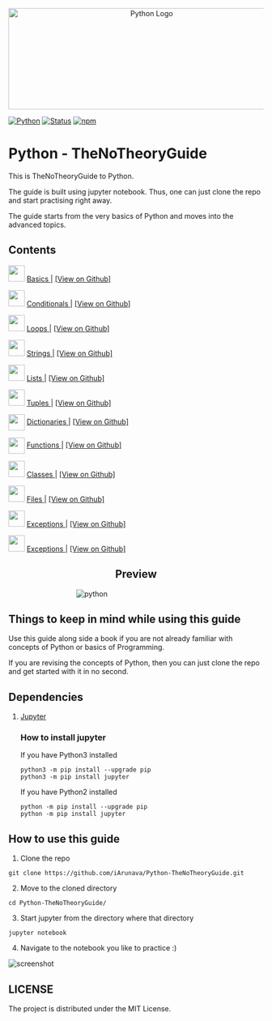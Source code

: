 <p align="center">
  <a href="#">
  <img src="https://user-images.githubusercontent.com/26242097/35469104-f41f26d0-0353-11e8-99b0-bec803667ab3.png" alt="Python Logo" width="550" height="200" />
  </a>
</p>

[![Python](https://img.shields.io/badge/PYTHON-3.6-blue.svg?style=for-the-badge)]()
[![Status](https://img.shields.io/badge/status-maintained-brightgreen.svg?style=for-the-badge)]()
[![npm](https://img.shields.io/npm/l/express.svg?style=for-the-badge)]()



# Python - TheNoTheoryGuide


This is TheNoTheoryGuide to Python.

The guide is built using jupyter notebook. Thus, one can just clone the repo and start practising right away.

The guide starts from the very basics of Python and moves into the advanced topics.



## Contents


<img src="https://user-images.githubusercontent.com/26242097/35495298-3f3f246a-04e6-11e8-942c-ddd78dafbabd.png" height="32" width="32"> <a href="https://nbviewer.jupyter.org/github/iArunava/Python-TheNoTheoryGuide/blob/master/001_basics.ipynb" target="_blank"> Basics </a> | <a href="https://www.github.com/iArunava/Python-TheNoTheoryGuide/blob/master/001_basics.ipynb"> [View on Github] </a>


<img src="https://user-images.githubusercontent.com/26242097/35495298-3f3f246a-04e6-11e8-942c-ddd78dafbabd.png" height="32" width="32"> <a href="https://nbviewer.jupyter.org/github/iArunava/Python-TheNoTheoryGuide/blob/master/002_conditionals.ipynb" target="_blank"> Conditionals </a> | <a href="https://www.github.com/iArunava/Python-TheNoTheoryGuide/blob/master/002_conditionals.ipynb"> [View on Github] </a>
 
 
<img src="https://user-images.githubusercontent.com/26242097/35495298-3f3f246a-04e6-11e8-942c-ddd78dafbabd.png" height="32" width="32"> <a href="https://nbviewer.jupyter.org/github/iArunava/Python-TheNoTheoryGuide/blob/master/003_loops.ipynb" target="_blank"> Loops </a> | <a href="https://www.github.com/iArunava/Python-TheNoTheoryGuide/blob/master/003_loops.ipynb"> [View on Github]</a>


<img src="https://user-images.githubusercontent.com/26242097/35495298-3f3f246a-04e6-11e8-942c-ddd78dafbabd.png" height="32" width="32"> <a href="https://nbviewer.jupyter.org/github/iArunava/Python-TheNoTheoryGuide/blob/master/004_strings.ipynb" target="_blank"> Strings </a> | <a href="https://www.github.com/iArunava/Python-TheNoTheoryGuide/blob/master/004_strings.ipynb"> [View on Github] </a>
 
 
<img src="https://user-images.githubusercontent.com/26242097/35495298-3f3f246a-04e6-11e8-942c-ddd78dafbabd.png" height="32" width="32"> <a href="https://nbviewer.jupyter.org/github/iArunava/Python-TheNoTheoryGuide/blob/master/005_lists.ipynb" target="_blank"> Lists </a> | <a href="https://www.github.com/iArunava/Python-TheNoTheoryGuide/blob/master/005_lists.ipynb"> [View on Github]</a>


<img src="https://user-images.githubusercontent.com/26242097/35495298-3f3f246a-04e6-11e8-942c-ddd78dafbabd.png" height="32" width="32"> <a href="https://nbviewer.jupyter.org/github/iArunava/Python-TheNoTheoryGuide/blob/master/006_tuples.ipynb" target="_blank"> Tuples </a> | <a href="https://www.github.com/iArunava/Python-TheNoTheoryGuide/blob/master/006_tuples.ipynb"> [View on Github] </a>


<img src="https://user-images.githubusercontent.com/26242097/35495298-3f3f246a-04e6-11e8-942c-ddd78dafbabd.png" align="center" height="32" width="32"> <a href="https://nbviewer.jupyter.org/github/iArunava/Python-TheNoTheoryGuide/blob/master/007_dictionaries.ipynb" target="_blank"> Dictionaries </a> | <a href="https://www.github.com/iArunava/Python-TheNoTheoryGuide/blob/master/007_dictionaries.ipynb"> [View on Github] </a>


<img src="https://user-images.githubusercontent.com/26242097/35495298-3f3f246a-04e6-11e8-942c-ddd78dafbabd.png" align="center" height="32" width="32"> <a href="https://nbviewer.jupyter.org/github/iArunava/Python-TheNoTheoryGuide/blob/master/008_functions.ipynb" target="_blank"> Functions </a> | <a href="https://www.github.com/iArunava/Python-TheNoTheoryGuide/blob/master/008_functions.ipynb"> [View on Github] </a>


<img src="https://user-images.githubusercontent.com/26242097/35495298-3f3f246a-04e6-11e8-942c-ddd78dafbabd.png" height="32" width="32"> <a href="https://nbviewer.jupyter.org/github/iArunava/Python-TheNoTheoryGuide/blob/master/009_classes.ipynb" target="_blank"> Classes </a> | <a href="https://www.github.com/iArunava/Python-TheNoTheoryGuide/blob/master/009_classes.ipynb"> [View on Github] </a>


<img src="https://user-images.githubusercontent.com/26242097/35495298-3f3f246a-04e6-11e8-942c-ddd78dafbabd.png" height="32" width="32"> <a href="https://nbviewer.jupyter.org/github/iArunava/Python-TheNoTheoryGuide/blob/master/010_files.ipynb" target="_blank"> Files </a> | <a href="https://www.github.com/iArunava/Python-TheNoTheoryGuide/blob/master/010_files.ipynb"> [View on Github] </a>


<img src="https://user-images.githubusercontent.com/26242097/35495298-3f3f246a-04e6-11e8-942c-ddd78dafbabd.png" height="32" width="32"> <a href="https://nbviewer.jupyter.org/github/iArunava/Python-TheNoTheoryGuide/blob/master/011_exceptions.ipynb" target="_blank"> Exceptions </a> | <a href="https://www.github.com/iArunava/Python-TheNoTheoryGuide/blob/master/011_exceptions.ipynb"> [View on Github] </a>


<img src="https://user-images.githubusercontent.com/26242097/35495298-3f3f246a-04e6-11e8-942c-ddd78dafbabd.png" height="32" width="32"> <a href="https://nbviewer.jupyter.org/github/iArunava/Python-TheNoTheoryGuide/blob/master/012_importing_datasets.ipynb" target="_blank"> Exceptions </a> | <a href="https://www.github.com/iArunava/Python-TheNoTheoryGuide/blob/master/012_importing_datasets.ipynb"> [View on Github] </a>


<h2 align="center"> Preview </h2>


&nbsp;&nbsp;&nbsp;&nbsp;&nbsp;&nbsp;&nbsp;&nbsp;&nbsp;&nbsp;&nbsp;&nbsp;&nbsp;&nbsp;&nbsp;&nbsp;&nbsp;&nbsp;&nbsp;&nbsp;&nbsp;&nbsp;&nbsp;&nbsp;&nbsp;&nbsp;&nbsp;&nbsp;&nbsp;&nbsp;&nbsp;&nbsp;&nbsp;&nbsp;![python](https://user-images.githubusercontent.com/26242097/35479161-59b187be-0416-11e8-85c1-345f5cc4c425.gif)



## Things to keep in mind while using this guide


Use this guide along side a book if you are not already familiar with concepts of Python or basics of Programming.

If you are revising the concepts of Python, then you can just clone the repo and get started with it in no second.

## Dependencies

1) [Jupyter](http://jupyter.org/index.html)

      ### How to install jupyter
  
      If you have Python3 installed

      ```
      python3 -m pip install --upgrade pip
      python3 -m pip install jupyter
      ```

      If you have Python2 installed

      ```
      python -m pip install --upgrade pip
      python -m pip install jupyter
      ```

## How to use this guide


1) Clone the repo

```
git clone https://github.com/iArunava/Python-TheNoTheoryGuide.git
```
2) Move to the cloned directory

```
cd Python-TheNoTheoryGuide/
```

3) Start jupyter from the directory where that directory

```
jupyter notebook
```

4) Navigate to the notebook you like to practice :)

![screenshot](https://user-images.githubusercontent.com/26242097/35472641-0cffbe04-0399-11e8-8213-4a3d0b402e51.png)



## LICENSE

The project is distributed under the MIT License.
